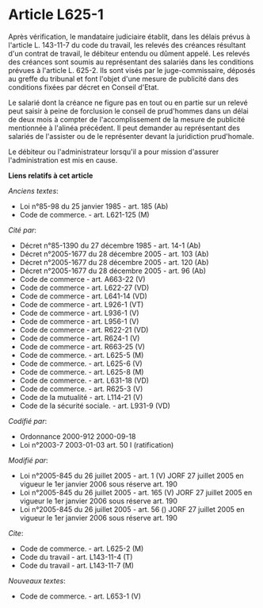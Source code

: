 # Article L625-1

Après vérification, le mandataire judiciaire établit, dans les délais prévus à l'article L. 143-11-7 du code du travail, les
relevés des créances résultant d'un contrat de travail, le débiteur entendu ou dûment appelé. Les relevés des créances sont
soumis au représentant des salariés dans les conditions prévues à l'article L. 625-2. Ils sont visés par le juge-commissaire,
déposés au greffe du tribunal et font l'objet d'une mesure de publicité dans des conditions fixées par décret en Conseil
d'Etat.

Le salarié dont la créance ne figure pas en tout ou en partie sur un relevé peut saisir à peine de forclusion le conseil de
prud'hommes dans un délai de deux mois à compter de l'accomplissement de la mesure de publicité mentionnée à l'alinéa
précédent. Il peut demander au représentant des salariés de l'assister ou de le représenter devant la juridiction
prud'homale.

Le débiteur ou l'administrateur lorsqu'il a pour mission d'assurer l'administration est mis en cause.

**Liens relatifs à cet article**

_Anciens textes_:

  - Loi n°85-98 du 25 janvier 1985 - art. 185 (Ab)
  - Code de commerce. - art. L621-125 (M)

_Cité par_:

  - Décret n°85-1390 du 27 décembre 1985 - art. 14-1 (Ab)
  - Décret n°2005-1677 du 28 décembre 2005 - art. 103 (Ab)
  - Décret n°2005-1677 du 28 décembre 2005 - art. 120 (Ab)
  - Décret n°2005-1677 du 28 décembre 2005 - art. 96 (Ab)
  - Code de commerce - art. A663-22 (V)
  - Code de commerce - art. L622-27 (VD)
  - Code de commerce - art. L641-14 (VD)
  - Code de commerce - art. L926-1 (VT)
  - Code de commerce - art. L936-1 (V)
  - Code de commerce - art. L956-1 (V)
  - Code de commerce - art. R622-21 (VD)
  - Code de commerce - art. R624-1 (V)
  - Code de commerce - art. R663-25 (V)
  - Code de commerce. - art. L625-5 (M)
  - Code de commerce. - art. L625-6 (V)
  - Code de commerce. - art. L625-8 (M)
  - Code de commerce. - art. L631-18 (VD)
  - Code de commerce. - art. R625-3 (V)
  - Code de la mutualité - art. L114-21 (V)
  - Code de la sécurité sociale. - art. L931-9 (VD)

_Codifié par_:

  - Ordonnance 2000-912 2000-09-18
  - Loi n°2003-7 2003-01-03 art. 50 I (ratification)

_Modifié par_:

  - Loi n°2005-845 du 26 juillet 2005 - art. 1 (V) JORF 27 juillet 2005 en vigueur le 1er janvier 2006 sous réserve art. 190
  - Loi n°2005-845 du 26 juillet 2005 - art. 165 (V) JORF 27 juillet 2005 en vigueur le 1er janvier 2006 sous réserve art. 190
  - Loi n°2005-845 du 26 juillet 2005 - art. 56 () JORF 27 juillet 2005 en vigueur le 1er janvier 2006 sous réserve art. 190

_Cite_:

  - Code de commerce. - art. L625-2 (M)
  - Code du travail - art. L143-11-4 (T)
  - Code du travail - art. L143-11-7 (M)

_Nouveaux textes_:

  - Code de commerce. - art. L653-1 (V)
